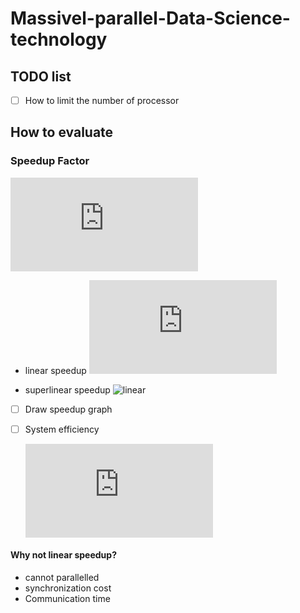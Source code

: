 # Massivel-parallel-Data-Science-technology

## TODO list
- [ ] How to limit the number of processor

## How to evaluate

### Speedup Factor

![Speedup](http://latex.codecogs.com/gif.latex?%24%24S%28p%29%20%3D%20%5Cfrac%7BT_s%7D%7BT_p%7D%24%24)

* linear speedup ![linear](http://latex.codecogs.com/gif.latex?%24%24S%28p%29%20%3D%20p)

* superlinear speedup ![linear](http://latex.codecogs.com/gif.latex?%24%24S%28p%29%20>%20p)

- [ ] Draw speedup graph

- [ ] System efficiency

   ![](http://latex.codecogs.com/gif.latex?T%28p%29%20%3D%20%5Cfrac%7BS%28p%29%7D%7Bp%7D#center)
#### Why not linear speedup?
* cannot parallelled
* synchronization cost
* Communication time

